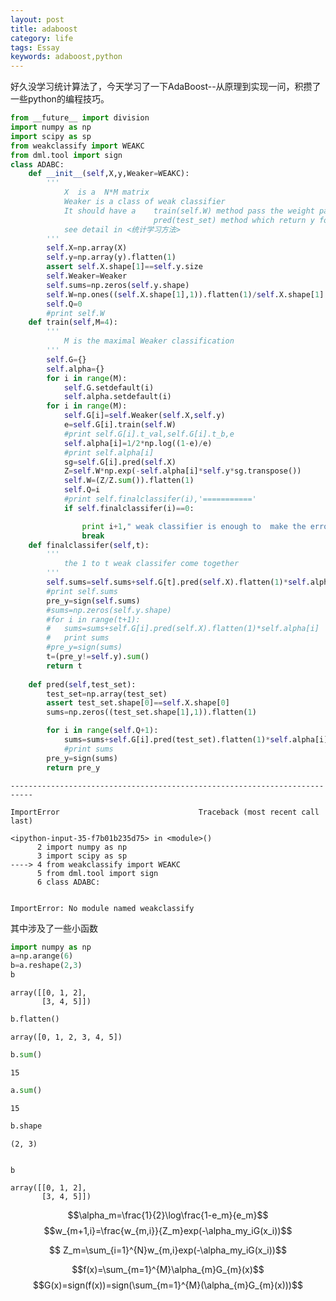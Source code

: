 ```yaml
---
layout: post
title: adaboost
category: life
tags: Essay
keywords: adaboost,python
---
```


好久没学习统计算法了，今天学习了一下AdaBoost--从原理到实现一问，积攒了一些python的编程技巧。


```python
from __future__ import division
import numpy as np
import scipy as sp
from weakclassify import WEAKC
from dml.tool import sign
class ADABC:
	def __init__(self,X,y,Weaker=WEAKC):
		'''
		    X  is a  N*M matrix
			Weaker is a class of weak classifier
			It should have a 	train(self.W) method pass the weight parameter to train
								pred(test_set) method which return y formed by 1 or -1
			see detail in <统计学习方法>
		'''
		self.X=np.array(X)
		self.y=np.array(y).flatten(1)
		assert self.X.shape[1]==self.y.size
		self.Weaker=Weaker
		self.sums=np.zeros(self.y.shape)
		self.W=np.ones((self.X.shape[1],1)).flatten(1)/self.X.shape[1]   #产生权属的感觉1/p
		self.Q=0
		#print self.W
	def train(self,M=4):
		'''
			M is the maximal Weaker classification
		'''
		self.G={}
		self.alpha={}
		for i in range(M):
			self.G.setdefault(i)
			self.alpha.setdefault(i)
		for i in range(M):
			self.G[i]=self.Weaker(self.X,self.y)
			e=self.G[i].train(self.W)
			#print self.G[i].t_val,self.G[i].t_b,e
			self.alpha[i]=1/2*np.log((1-e)/e)
			#print self.alpha[i]
			sg=self.G[i].pred(self.X)
			Z=self.W*np.exp(-self.alpha[i]*self.y*sg.transpose())
			self.W=(Z/Z.sum()).flatten(1)
			self.Q=i
			#print self.finalclassifer(i),'==========='
			if self.finalclassifer(i)==0:

				print i+1," weak classifier is enough to  make the error to 0"
				break
	def finalclassifer(self,t):
		'''
			the 1 to t weak classifer come together
		'''
		self.sums=self.sums+self.G[t].pred(self.X).flatten(1)*self.alpha[t]
		#print self.sums
		pre_y=sign(self.sums)
		#sums=np.zeros(self.y.shape)
		#for i in range(t+1):
		#	sums=sums+self.G[i].pred(self.X).flatten(1)*self.alpha[i]
		#	print sums
		#pre_y=sign(sums)
		t=(pre_y!=self.y).sum()
		return t
		
	def pred(self,test_set):
		test_set=np.array(test_set)
		assert test_set.shape[0]==self.X.shape[0]
		sums=np.zeros((test_set.shape[1],1)).flatten(1)

		for i in range(self.Q+1):
			sums=sums+self.G[i].pred(test_set).flatten(1)*self.alpha[i]
			#print sums
		pre_y=sign(sums)
		return pre_y
```


    ---------------------------------------------------------------------------

    ImportError                               Traceback (most recent call last)

    <ipython-input-35-f7b01b235d75> in <module>()
          2 import numpy as np
          3 import scipy as sp
    ----> 4 from weakclassify import WEAKC
          5 from dml.tool import sign
          6 class ADABC:


    ImportError: No module named weakclassify


其中涉及了一些小函数


```python
import numpy as np
a=np.arange(6)
b=a.reshape(2,3)
b
```




    array([[0, 1, 2],
           [3, 4, 5]])




```python
b.flatten()
```




    array([0, 1, 2, 3, 4, 5])




```python
b.sum()
```




    15




```python
a.sum()
```




    15




```python
b.shape
```




    (2, 3)




```python

```


```python
b

```




    array([[0, 1, 2],
           [3, 4, 5]])

<script type="text/x-mathjax-config">
  MathJax.Hub.Config({tex2jax: {inlineMath: [['$','$'], ['\\(','\\)']]}});
</script>
<script type="text/javascript" async
  src="https://cdn.mathjax.org/mathjax/latest/MathJax.js?config=TeX-AMS_CHTML">
</script>

$$\alpha_m=\frac{1}{2}\log\frac{1-e_m}{e_m}$$
$$w_{m+1,i}=\frac{w_{m,i}}{Z_m}exp(-\alpha_my_iG(x_i))$$

$$  Z_m=\sum_{i=1}^{N}w_{m,i}exp(-\alpha_my_iG(x_i))$$

$$f(x)=\sum_{m=1}^{M}\alpha_{m}G_{m}(x)$$
$$G(x)=sign(f(x))=sign(\sum_{m=1}^{M}(\alpha_{m}G_{m}(x)))$$


```python

```
